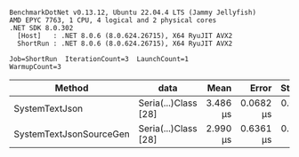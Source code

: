 ```

BenchmarkDotNet v0.13.12, Ubuntu 22.04.4 LTS (Jammy Jellyfish)
AMD EPYC 7763, 1 CPU, 4 logical and 2 physical cores
.NET SDK 8.0.302
  [Host]   : .NET 8.0.6 (8.0.624.26715), X64 RyuJIT AVX2
  ShortRun : .NET 8.0.6 (8.0.624.26715), X64 RyuJIT AVX2

Job=ShortRun  IterationCount=3  LaunchCount=1  
WarmupCount=3  

```
| Method                  | data                 | Mean     | Error     | StdDev    | Min      | Max      | Gen0   | Allocated |
|------------------------ |--------------------- |---------:|----------:|----------:|---------:|---------:|-------:|----------:|
| SystemTextJson          | Seria(...)Class [28] | 3.486 μs | 0.0682 μs | 0.0037 μs | 3.482 μs | 3.489 μs | 0.0229 |   2.07 KB |
| SystemTextJsonSourceGen | Seria(...)Class [28] | 2.990 μs | 0.6361 μs | 0.0349 μs | 2.957 μs | 3.026 μs | 0.0267 |    2.2 KB |
